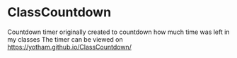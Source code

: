 # ClassCountdown
Countdown timer originally created to countdown how much time was left in my classes
The timer can be viewed on https://yotham.github.io/ClassCountdown/
